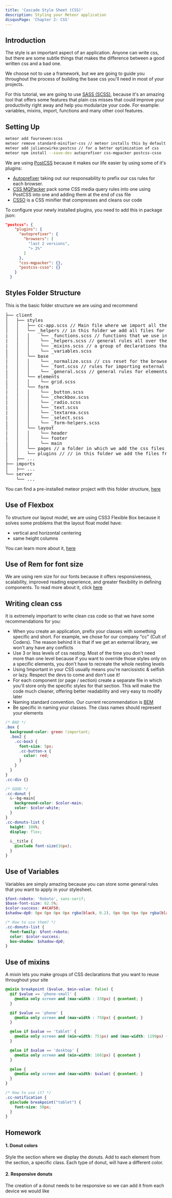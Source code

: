 ```yaml
---
title: 'Cascade Style Sheet (CSS)'
description: Styling your Meteor application
disqusPage: 'Chapter 2: CSS'
---
```


## Introduction


The style is an important aspect of an application. Anyone can write css, but there are some subtle things that makes the difference between a good written css and a bad one.

We choose not to use a framework, but we are going to guide you throughout the process of building the base css you'll need in most of your projects.

For this tutorial, we are going to use [SASS (SCSS)](http://sass-lang.com/), because it's an amazing tool that offers some features that plain css misses that could improve your productivity right away and help you modularize your code. For example: variables, mixins, import, functions and many other cool features.


## Setting Up

```bash
meteor add fourseven:scss
meteor remove standard-minifier-css // meteor installs this by default to optimize the css
meteor add juliancwirko:postcss // for a better optimization of css
meteor npm install --save-dev autoprefixer css-mqpacker postcss-csso
```

We are using [PostCSS](http://postcss.org/) because it makes our life easier by using some of it's plugins:
- [Autoprefixer](https://github.com/postcss/autoprefixer) taking out our responsability to prefix our css rules for each browser.
- [CSS MQPacker](https://github.com/hail2u/node-css-mqpacker) pack some CSS media query rules into one using PostCSS into one and adding them at the end of css file
- [CSSO](https://github.com/css/csso) is a CSS minifier that compresses and cleans our code

To configure your newly installed plugins, you need to add this in package json:

``` json
"postcss": {
    "plugins": {
      "autoprefixer": {
        "browsers": [
          "last 2 versions",
          "> 2%"
        ]
      },
      "css-mqpacker": {},
      "postcss-csso": {}
    }
  }

```

## Styles Folder Structure
This is the basic folder structure we are using and recommend

<pre>
├── client 
│   ├── styles
│   │   ├── cc-app.scss // Main file where we import all the other scss files
│   │   └── _helpers // in this folder we add all files for variables, functions, mixins 
|   │   │    └── _functions.scss // functions that we use in mixins 
|   │   │    └── _helpers.scss // general rules all over the website
|   │   │    └── _mixins.scss // a group of declarations that you want to re-use
|   │   │    └── _variables.scss
│   │   └── base 
|   │   │    └── _normalize.scss // css reset for the browser 
|   │   │    └── _font.scss // rules for importing external fonts 
|   │   │    └── _general.scss // general rules for elements (html, body, links, a, etc)
│   │   └── elements
|   │   │    └── grid.scss
│   │   └── form  
|   │   │    └── _button.scss
|   │   │    └── _checkbox.scss 
|   │   │    └── _radio.scss
|   │   │    └── _text.scss
|   │   │    └── _textarea.scss
|   │   │    └── _select.scss
|   │   │    └── _form-helpers.scss
│   │   └── layout 
|   │   │    └── header
|   │   │    └── footer
|   │   │    └── main
│   │   └── pages // a folder in which we add the css files for each page of application
│   │   └── plugins // // in this folder we add the files from our external components that we use in the app
│   ├── ...
├── imports
│   ├── ...
└── server 
    └── ...
</pre>

You can find a pre-installed meteor project with this folder structure, [here](https://github.com/cult-of-coders/meteor-tuts-boilerplate)


## Use of Flexbox
To structure our layout model, we are using CSS3 Flexible Box because it solves some problems that the layout float model have:
- vertical and horizontal centering
- same height columns

You can learn more about it, [here](https://css-tricks.com/snippets/css/a-guide-to-flexbox/)

## Use of Rem for font size
We are using rem size for our fonts because it offers responsiveness, scalability, improved reading experience, and greater flexibility in defining components. To read more about it, click [here](https://www.sitepoint.com/understanding-and-using-rem-units-in-css/) 

## Writing clean css
It is extremely important to write clean css code so that we have some recommendations for you:
- When you create an application, prefix your classes with something specific and short. For example, we chose for our company "cc" (Cult of Coders). The reason behind it is that if we get an external library, we won't any have any conflicts
- Use 3 or less levels of css nesting. Most of the time you don't need more than one level because if you want to override those styles only on a specific elements, you don't have to recreate the whole nesting levels
- Using !important in your CSS usually means you're narcissistic & selfish or lazy. Respect the devs to come and don't use it!
- For each component (or page / section) create a separate file in which you'll store only the specific styles for that section. This will make the code much cleaner, offering better readability and very easy to modify later 
- Naming standard convention. Our current recommendation is [BEM](http://getbem.com/naming/)
- Be specific in naming your classes. The class names should represent your elements

```scss
/* BAD */
.box {
  background-color: green !important;
  .box2 {
    .cc-box3 {
      font-size: 5px;
      .cc-button-x {
        color: red; 
      }
    }
  }
} 
.cc-div {}
```

```scss
/* GOOD */
.cc-donut {
  &--bg-main{
    background-color: $color-main;
    color: $color-white;
  }
}
.cc-donuts-list {
  height: 100%;
  display: flex;
  
  &__title {
    @include font-size(16px);
  }
}
```

## Use of Variables
Variables are simply amazing because you can store some general rules that you want to apply in your stylesheet.

```scss
$font-roboto: 'Roboto', sans-serif;
$base-font-size: 62.5%;
$color-success: #4CAF50;
$shadow-dp0: 0px 0px 0px 0px rgba(black, 0.2), 0px 0px 0px 0px rgba(black, 0.14), 0px 0px 0px 0px rgba(black, 0.12);

/* How to use them? */
.cc-donuts-list {
  font-family: $font-roboto;
  color: $color-success;
  box-shadow: $shadow-dp0;
}
```

## Use of mixins
A mixin lets you make groups of CSS declarations that you want to reuse throughout your site
```scss
@mixin breakpoint ($value, $min-value: false) {
  @if $value == 'phone-small' {
    @media only screen and (max-width : 330px) { @content; }
  }

  @if $value == 'phone' {
    @media only screen and (max-width : 750px) { @content; }
  }

  @else if $value == 'tablet' {
    @media only screen and (min-width: 751px) and (max-width: 1199px) { @content }
  }

  @else if $value == 'desktop' {
    @media only screen and (min-width: 1601px) { @content }
  }

  @else {
    @media only screen and (max-width: $value) { @content; }
  }
}

/* How to use it? */
.cc-notification {
  @include breakpoint("tablet") {
    font-size: 50px;
  }
}

```
## Homework

#### 1. Donut colors
Style the section where we display the donuts. Add to each element from the section, a specific class. Each type of donut, will have a different color.

#### 2. Responsive donuts
The creation of a donut needs to be responsive so we can add it from each device we would like 
